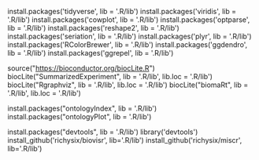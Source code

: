 install.packages('tidyverse', lib = '.R/lib')
install.packages('viridis', lib = '.R/lib')
install.packages('cowplot', lib = '.R/lib')
install.packages('optparse', lib = '.R/lib')
install.packages('reshape2', lib = '.R/lib')
install.packages('seriation', lib = '.R/lib')
install.packages('plyr', lib = '.R/lib')
install.packages('RColorBrewer', lib = '.R/lib')
install.packages('ggdendro', lib = '.R/lib')
install.packages('ggrepel', lib = '.R/lib')

source("https://bioconductor.org/biocLite.R")
biocLite("SummarizedExperiment", lib = '.R/lib', lib.loc = '.R/lib')
biocLite("Rgraphviz", lib = '.R/lib', lib.loc = '.R/lib')
biocLite("biomaRt", lib = '.R/lib', lib.loc = '.R/lib')

install.packages("ontologyIndex", lib = '.R/lib')
install.packages("ontologyPlot", lib = '.R/lib')

install.packages("devtools", lib = '.R/lib')
library('devtools')
install_github('richysix/biovisr', lib='.R/lib')
install_github('richysix/miscr', lib='.R/lib')
